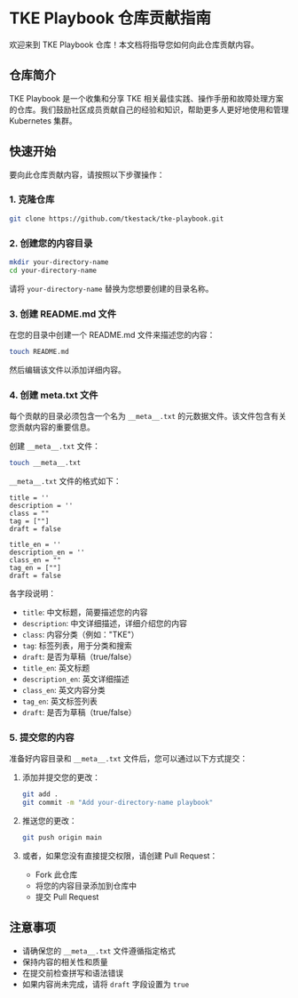 # TKE Playbook 仓库贡献指南

欢迎来到 TKE Playbook 仓库！本文档将指导您如何向此仓库贡献内容。

## 仓库简介

TKE Playbook 是一个收集和分享 TKE 相关最佳实践、操作手册和故障处理方案的仓库。我们鼓励社区成员贡献自己的经验和知识，帮助更多人更好地使用和管理 Kubernetes 集群。

## 快速开始

要向此仓库贡献内容，请按照以下步骤操作：

### 1. 克隆仓库

```bash
git clone https://github.com/tkestack/tke-playbook.git
```

### 2. 创建您的内容目录

```bash
mkdir your-directory-name
cd your-directory-name
```

请将 `your-directory-name` 替换为您想要创建的目录名称。

### 3. 创建 README.md 文件

在您的目录中创建一个 README.md 文件来描述您的内容：

```bash
touch README.md
```

然后编辑该文件以添加详细内容。

### 4. 创建 __meta__.txt 文件

每个贡献的目录必须包含一个名为 `__meta__.txt` 的元数据文件。该文件包含有关您贡献内容的重要信息。

创建 `__meta__.txt` 文件：

```bash
touch __meta__.txt
```

`__meta__.txt` 文件的格式如下：

```
title = ''
description = ''
class = ""
tag = [""]
draft = false

title_en = ''
description_en = ''
class_en = ""
tag_en = [""]
draft = false
```

各字段说明：

- `title`: 中文标题，简要描述您的内容
- `description`: 中文详细描述，详细介绍您的内容
- `class`: 内容分类（例如："TKE"）
- `tag`: 标签列表，用于分类和搜索
- `draft`: 是否为草稿（true/false）
- `title_en`: 英文标题
- `description_en`: 英文详细描述
- `class_en`: 英文内容分类
- `tag_en`: 英文标签列表
- `draft`: 是否为草稿（true/false）



### 5. 提交您的内容

准备好内容目录和 `__meta__.txt` 文件后，您可以通过以下方式提交：

1. 添加并提交您的更改：
   ```bash
   git add .
   git commit -m "Add your-directory-name playbook"
   ```

2. 推送您的更改：
   ```bash
   git push origin main
   ```

3. 或者，如果您没有直接提交权限，请创建 Pull Request：
   - Fork 此仓库
   - 将您的内容目录添加到仓库中
   - 提交 Pull Request

## 注意事项

- 请确保您的 `__meta__.txt` 文件遵循指定格式
- 保持内容的相关性和质量
- 在提交前检查拼写和语法错误
- 如果内容尚未完成，请将 `draft` 字段设置为 `true`
